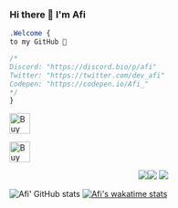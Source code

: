 ### Hi there 👋 I'm Afi

```css
.Welcome { 
to my GitHub 👋

/* 
Discord: "https://discord.bio/p/afi"
Twitter: "https://twitter.com/dev_afi"
Codepen: "https://codepen.io/Afi_" 
*/
}
```

<a href='https://ko-fi.com/D1D146BCF' target='_blank'><img height='36' style='border:0px;height:36px;' src='https://cdn.ko-fi.com/cdn/kofi5.png?v=2' border='0' alt='Buy Me a Coffee at ko-fi.com' />


<img height='36' style='border:0px;height:36px;' src='https://wowpug.net/img/join_discord.png' border='0' alt='Buy Me a Coffee at ko-fi.com' />
</a>


<p align="center"><img src="https://i.imgur.com/QBkS6bd.png"><img src="https://i.imgur.com/pirVf4i.png"> <img src="https://i.imgur.com/jjOMCGF.png"></p>
<p align="center">
  
![Afi' GitHub stats](https://github-readme-stats.vercel.app/api?username=afi-dev&show_icons=true&theme=tokyonight&hide=issues,prs)
[![Afi's wakatime stats](https://github-readme-stats.vercel.app/api/wakatime?username=Afi&theme=tokyonight)](https://github.com/anuraghazra/github-readme-stats)

</p>
